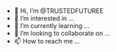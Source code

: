 - 👋 Hi, I’m @TRUSTEDFUTUREE
- 👀 I’m interested in ...
- 🌱 I’m currently learning ...
- 💞️ I’m looking to collaborate on ...
- 📫 How to reach me ...

<!---
TRUSTEDFUTUREE/TRUSTEDFUTUREE is a ✨ special ✨ repository because its `README.md` (this file) appears on your GitHub profile.
You can click the Preview link to take a look at your changes.
--->
